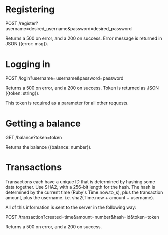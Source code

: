 # Registering

POST /register?username=desired_username&password=desired_password

Returns a 500 on error, and a 200 on success.  Error message is returned in JSON ({error: msg}).

# Logging in

POST /login?username=username&password=password

Returns a 500 on error, and a 200 on success.  Token is returned as JSON ({token: string}).

This token is required as a parameter for all other requests.

# Getting a balance

GET /balance?token=token

Returns the balance ({balance: number}).

# Transactions

Transactions each have a unique ID that is determined by hashing some data together.
Use SHA2, with a 256-bit length for the hash.  The hash is determined by the current time (Ruby's Time.now.to_s),
plus the transaction amount, plus the username.  i.e. sha2(Time.now + amount + username).

All of this information is sent to the server in the following way:

POST /transaction?created=time&amount=number&hash=id&token=token

Returns a 500 on error, and a 200 on success.
